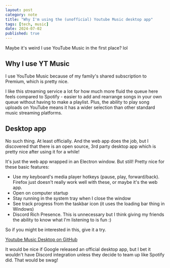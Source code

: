 ```yaml
---
layout: post
category: note
title: "Why I'm using the (unofficial) Youtube Music desktop app"
tags: [tech, music]
date: 2024-07-02
published: true
---
```

Maybe it's weird I use YouTube Music in the first place? lol<!--more-->

## Why I use YT Music

I use YouTube Music because of my family's shared subscription to Premium, which is pretty nice.

I like this streaming service a lot for how much more fluid the queue here feels compared to Spotify - easier to add and rearrange songs in your own queue without having to make a playlist. Plus, the ability to play song uploads on YouTube means it has a wider selection than other standard music streaming platforms.

## Desktop app

No such thing. At least officially. And the web app does the job, but I discovered that there is an open source, 3rd party desktop app which is pretty nice after using it for a while!

It's just the web app wrapped in an Electron window. But still! Pretty nice for these basic features:

- Use my keyboard's media player hotkeys (pause, play, forward/back). Firefox just doesn't really work well with these, or maybe it's the web app.
- Open on computer startup
- Stay running in the system tray when I close the window
- See track progress from the taskbar icon (it uses the loading bar thing in Windows)
- Discord Rich Presence. This is unnecessary but I think giving my friends the ability to know what I'm listening to is fun :)

So if you might be interested in this, give it a try.

[Youtube Music Desktop on GitHub](https://github.com/ytmdesktop/ytmdesktop)

It would be nice if Google released an official desktop app, but I bet it wouldn't have Discord integration unless they decide to team up like Spotify did. That would be swag!